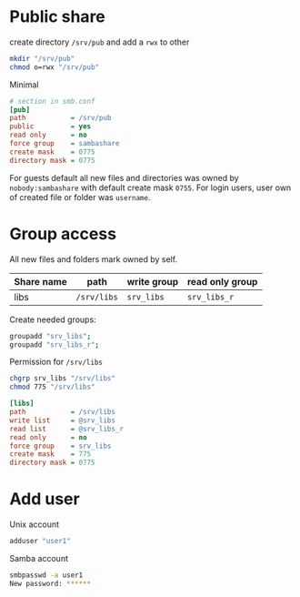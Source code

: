 # Public share

create directory `/srv/pub` and add a `rwx` to other
```bash
mkdir "/srv/pub"
chmod o=rwx "/srv/pub"
```

Minimal

```ini
# section in smb.conf
[pub]
path           = /srv/pub
public         = yes
read only      = no
force group    = sambashare
create mask    = 0775
directory mask = 0775
```

For guests default all new files and directories was owned by `nobody:sambashare` with default create mask `0755`.
For login users, user own of created file or folder was `username`.

# Group access

All new files and folders mark owned by self.

Share name | path       | write group | read only group
-----------|------------|------------ |-----------------
libs       | `/srv/libs`  |`srv_libs`   | `srv_libs_r`

Create needed groups:
```bash
groupadd "srv_libs";
groupadd "srv_libs_r";
```

Permission for `/srv/libs`
```bash
chgrp srv_libs "/srv/libs"
chmod 775 "/srv/libs"
```

```ini
[libs]
path           = /srv/libs
write list     = @srv_libs
read list      = @srv_libs_r
read only      = no
force group    = srv_libs
create mask    = 775
directory mask = 0775
```

# Add user
Unix account
```bash
adduser "user1"
```
Samba account
```bash
smbpasswd -a user1
New password: ******

```
